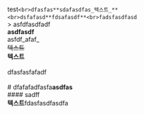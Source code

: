<br>test```<br>dfasfas**sdafasdfas_텍스트_**```<br>​```<br>dsfafasd**fdsafasdf**<br>fadsfasdfasd```<br>​> asfdfasdfadf<br>**asdfasdf**<br>asfdf_afaf_<br>~~텍스트~~<br>**텍스트**<br>​<br>dfasfasfafadf<br>​<br># dfafafadfasfa**asdfas**<br>#### sadff<br>**텍스트**fdasfasdfasdfa